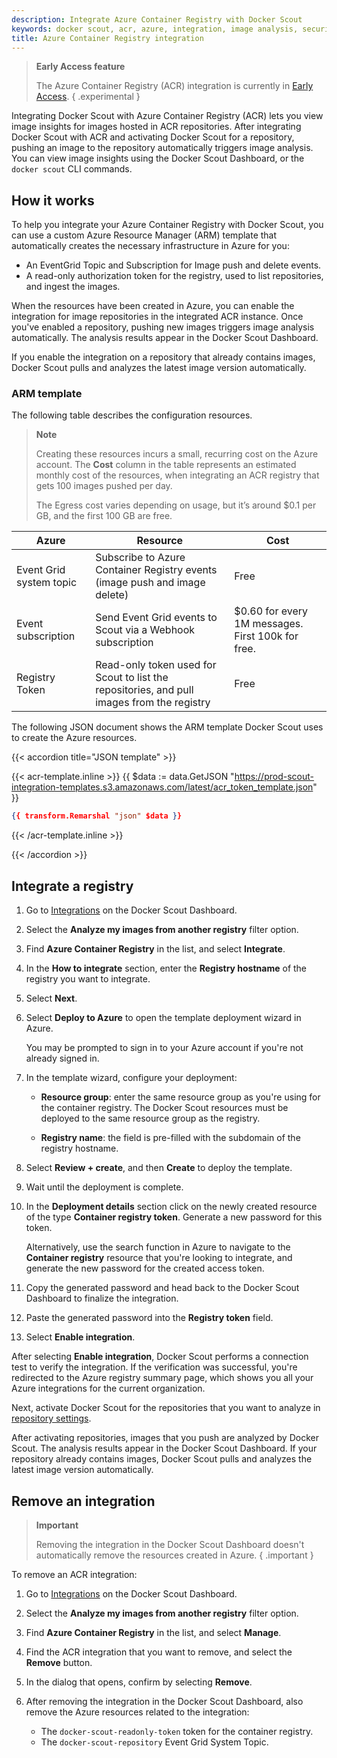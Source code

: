 ```yaml
---
description: Integrate Azure Container Registry with Docker Scout
keywords: docker scout, acr, azure, integration, image analysis, security, cves
title: Azure Container Registry integration
---
```


> **Early Access feature**
>
> The Azure Container Registry (ACR) integration is currently in [Early Access](../../../release-lifecycle.md#early-access-ea).
{ .experimental }

Integrating Docker Scout with Azure Container Registry (ACR) lets you view
image insights for images hosted in ACR repositories. After integrating Docker
Scout with ACR and activating Docker Scout for a repository, pushing an image
to the repository automatically triggers image analysis. You can view image
insights using the Docker Scout Dashboard, or the `docker scout` CLI commands.

## How it works

To help you integrate your Azure Container Registry with Docker Scout, you can
use a custom Azure Resource Manager (ARM) template that automatically creates
the necessary infrastructure in Azure for you:

- An EventGrid Topic and Subscription for Image push and delete events.
- A read-only authorization token for the registry, used to list repositories,
  and ingest the images.

When the resources have been created in Azure, you can enable the integration
for image repositories in the integrated ACR instance. Once you've enabled a
repository, pushing new images triggers image analysis automatically. The
analysis results appear in the Docker Scout Dashboard.

If you enable the integration on a repository that already contains images,
Docker Scout pulls and analyzes the latest image version automatically.

### ARM template

The following table describes the configuration resources.

> **Note**
>
> Creating these resources incurs a small, recurring cost on the Azure account.
> The **Cost** column in the table represents an estimated monthly cost of the
> resources, when integrating an ACR registry that gets 100 images pushed per
> day.
>
> The Egress cost varies depending on usage, but it’s around $0.1 per GB, and
> the first 100 GB are free.

| Azure                   | Resource                                                                                   | Cost                                              |
| ----------------------- | ------------------------------------------------------------------------------------------ | ------------------------------------------------- |
| Event Grid system topic | Subscribe to Azure Container Registry events (image push and image delete)                 | Free                                              |
| Event subscription      | Send Event Grid events to Scout via a Webhook subscription                                 | $0.60 for every 1M messages. First 100k for free. |
| Registry Token          | Read-only token used for Scout to list the repositories, and pull images from the registry | Free                                              |

The following JSON document shows the ARM template Docker Scout uses to create
the Azure resources.

{{< accordion title="JSON template" >}}

{{< acr-template.inline >}}
{{ $data := data.GetJSON "https://prod-scout-integration-templates.s3.amazonaws.com/latest/acr_token_template.json" }}

```json
{{ transform.Remarshal "json" $data }}
```

{{< /acr-template.inline >}}

{{< /accordion >}}

## Integrate a registry

1. Go to [Integrations](https://scout.docker.com/settings/integrations/) on the
   Docker Scout Dashboard.
2. Select the **Analyze my images from another registry** filter option.
3. Find **Azure Container Registry** in the list, and select **Integrate**.
4. In the **How to integrate** section, enter the **Registry hostname** of the
   registry you want to integrate.
5. Select **Next**.
6. Select **Deploy to Azure** to open the template deployment wizard in Azure.

   You may be prompted to sign in to your Azure account if you're not already
   signed in.

7. In the template wizard, configure your deployment:

   - **Resource group**: enter the same resource group as you're using for the
     container registry. The Docker Scout resources must be deployed to the
     same resource group as the registry.

   - **Registry name**: the field is pre-filled with the subdomain of the
     registry hostname.

8. Select **Review + create**, and then **Create** to deploy the template.

9. Wait until the deployment is complete.
10. In the **Deployment details** section click on the newly created resource
    of the type **Container registry token**. Generate a new password for this token.
    
    Alternatively, use the search function in Azure to navigate to the
    **Container registry** resource that you're looking to integrate, and
    generate the new password for the created access token.

11. Copy the generated password and head back to the Docker Scout Dashboard to
    finalize the integration.

12. Paste the generated password into the **Registry token** field.
13. Select **Enable integration**.

After selecting **Enable integration**, Docker Scout performs a connection test
to verify the integration. If the verification was successful, you're
redirected to the Azure registry summary page, which shows you all your Azure
integrations for the current organization.

Next, activate Docker Scout for the repositories that you want to analyze in
[repository settings](../../dashboard.md#repository-settings).

After activating repositories, images that you push are analyzed by Docker
Scout. The analysis results appear in the Docker Scout Dashboard.
If your repository already contains images, Docker Scout pulls and analyzes the
latest image version automatically.

## Remove an integration

> **Important**
>
> Removing the integration in the Docker Scout Dashboard doesn't automatically
> remove the resources created in Azure.
{ .important }

To remove an ACR integration:

1. Go to [Integrations](https://scout.docker.com/settings/integrations/) on the
   Docker Scout Dashboard.
2. Select the **Analyze my images from another registry** filter option.
3. Find **Azure Container Registry** in the list, and select **Manage**.
4. Find the ACR integration that you want to remove, and select the **Remove**
   button.
5. In the dialog that opens, confirm by selecting **Remove**.
6. After removing the integration in the Docker Scout Dashboard, also remove
   the Azure resources related to the integration:

   - The `docker-scout-readonly-token` token for the container registry.
   - The `docker-scout-repository` Event Grid System Topic.
